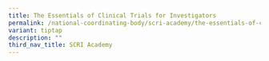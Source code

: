 ```yaml
---
title: The Essentials of Clinical Trials for Investigators
permalink: /national-coordinating-body/scri-academy/the-essentials-of-clinical-trials-for-investigators/
variant: tiptap
description: ""
third_nav_title: SCRI Academy
---
```

